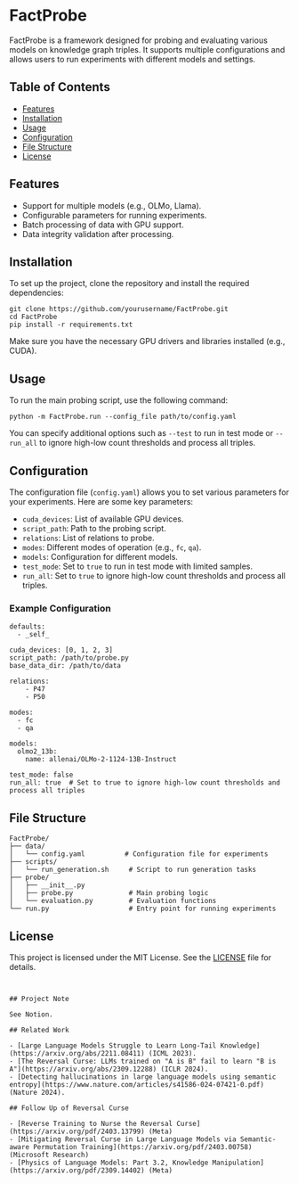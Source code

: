 # FactProbe


FactProbe is a framework designed for probing and evaluating various models on knowledge graph triples. It supports multiple configurations and allows users to run experiments with different models and settings.

## Table of Contents

- [Features](#features)
- [Installation](#installation)
- [Usage](#usage)
- [Configuration](#configuration)
- [File Structure](#file-structure)
- [License](#license)

## Features

- Support for multiple models (e.g., OLMo, Llama).
- Configurable parameters for running experiments.
- Batch processing of data with GPU support.
- Data integrity validation after processing.

## Installation

To set up the project, clone the repository and install the required dependencies:

```
git clone https://github.com/yourusername/FactProbe.git
cd FactProbe
pip install -r requirements.txt
```

Make sure you have the necessary GPU drivers and libraries installed (e.g., CUDA).

## Usage

To run the main probing script, use the following command:

```
python -m FactProbe.run --config_file path/to/config.yaml
```

You can specify additional options such as `--test` to run in test mode or `--run_all` to ignore high-low count thresholds and process all triples.

## Configuration

The configuration file (`config.yaml`) allows you to set various parameters for your experiments. Here are some key parameters:

- `cuda_devices`: List of available GPU devices.
- `script_path`: Path to the probing script.
- `relations`: List of relations to probe.
- `modes`: Different modes of operation (e.g., `fc`, `qa`).
- `models`: Configuration for different models.
- `test_mode`: Set to `true` to run in test mode with limited samples.
- `run_all`: Set to `true` to ignore high-low count thresholds and process all triples.

### Example Configuration
```
defaults:
  - _self_

cuda_devices: [0, 1, 2, 3]
script_path: /path/to/probe.py
base_data_dir: /path/to/data

relations:
    - P47
    - P50

modes:
  - fc
  - qa

models:
  olmo2_13b:
    name: allenai/OLMo-2-1124-13B-Instruct

test_mode: false
run_all: true  # Set to true to ignore high-low count thresholds and process all triples
```

## File Structure

```
FactProbe/
├── data/
│   └── config.yaml          # Configuration file for experiments
├── scripts/
│   └── run_generation.sh     # Script to run generation tasks
├── probe/
│   ├── __init__.py
│   ├── probe.py              # Main probing logic
│   └── evaluation.py         # Evaluation functions
└── run.py                    # Entry point for running experiments
```

## License

This project is licensed under the MIT License. See the [LICENSE](LICENSE) file for details.
```


## Project Note

See Notion.

## Related Work

- [Large Language Models Struggle to Learn Long-Tail Knowledge](https://arxiv.org/abs/2211.08411) (ICML 2023).
- [The Reversal Curse: LLMs trained on "A is B" fail to learn "B is A"](https://arxiv.org/abs/2309.12288) (ICLR 2024).
- [Detecting hallucinations in large language models using semantic entropy](https://www.nature.com/articles/s41586-024-07421-0.pdf) (Nature 2024).

## Follow Up of Reversal Curse

- [Reverse Training to Nurse the Reversal Curse](https://arxiv.org/pdf/2403.13799) (Meta)
- [Mitigating Reversal Curse in Large Language Models via Semantic-aware Permutation Training](https://arxiv.org/pdf/2403.00758) (Microsoft Research)
- [Physics of Language Models: Part 3.2, Knowledge Manipulation](https://arxiv.org/pdf/2309.14402) (Meta)
